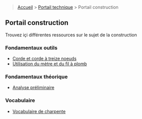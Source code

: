 > [Accueil](../../) > [Portail technique](../) > Portail construction

## Portail construction

Trouvez içi différentes ressources sur le sujet de la construction

### Fondamentaux outils

- [Corde et corde à treize noeuds](./corde-treize-noeuds)
- [Utilisation du mètre et du fil à plomb](./metre-fil-plomb)

### Fondamentaux théorique
- [Analyse préliminaire](./analyse-preliminaire)


### Vocabulaire

- [Vocabulaire de charpente](./voc-charpente)